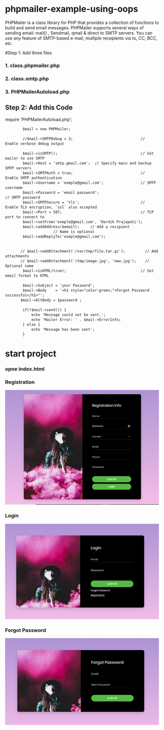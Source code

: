 # phpmailer-example-using-oops
PHPMailer is a class library for PHP that provides a collection of functions to build and send email messages. PHPMailer supports several ways of sending email: mail() , Sendmail, qmail &amp; direct to SMTP servers. You can use any feature of SMTP-based e-mail, multiple recepients via to, CC, BCC, etc.

#Step 1: Add three files 

### 1. class.phpmailer.php 
### 2. class.smtp.php
### 3. PHPMailerAutoload.php

## Step 2: Add this Code


require 'PHPMailerAutoload.php';
            
            $mail = new PHPMailer;
            
            //$mail->SMTPDebug = 3;                               // Enable verbose debug output
            
            $mail->isSMTP();                                      // Set mailer to use SMTP
            $mail->Host = 'smtp.gmail.com';  // Specify main and backup SMTP servers
            $mail->SMTPAuth = true;                               // Enable SMTP authentication
            $mail->Username = 'exmple@gmail.com';                 // SMTP username
            $mail->Password = 'email password';                           // SMTP password
            $mail->SMTPSecure = 'tls';                            // Enable TLS encryption, `ssl` also accepted
            $mail->Port = 587;                                    // TCP port to connect to      
            $mail->setFrom('exmple@gmail.com', 'Hardik Prajapati');
            $mail->addAddress($email);     // Add a recipient
                          // Name is optional
            $mail->addReplyTo('exmple@gmail.com');
           
            
           // $mail->addAttachment('/var/tmp/file.tar.gz');         // Add attachments
           // $mail->addAttachment('/tmp/image.jpg', 'new.jpg');    // Optional name
            $mail->isHTML(true);                                  // Set email format to HTML
            
            $mail->Subject = 'your Password';
            $mail->Body    = '<h1 style="color:green;">Forgot Password successful</h1>"';
           $mail->AltBody = $password ;
            
            if(!$mail->send()) {
                echo 'Message could not be sent.';
                echo 'Mailer Error: ' . $mail->ErrorInfo;
            } else {
                echo 'Message has been sent';
            }

# start project

### opne index.html

### Registration
![Alt text](./index.PNG "Optional Title")

### Login

![Alt text](./login.PNG "Optional Title")

### Forgot Password

![Alt text](./forgot.PNG "Optional Title")
